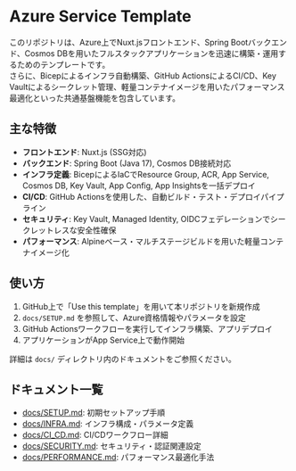 # Azure Service Template

このリポジトリは、Azure上でNuxt.jsフロントエンド、Spring Bootバックエンド、Cosmos DBを用いたフルスタックアプリケーションを迅速に構築・運用するためのテンプレートです。  
さらに、Bicepによるインフラ自動構築、GitHub ActionsによるCI/CD、Key Vaultによるシークレット管理、軽量コンテナイメージを用いたパフォーマンス最適化といった共通基盤機能を包含しています。

## 主な特徴

- **フロントエンド**: Nuxt.js (SSG対応)  
- **バックエンド**: Spring Boot (Java 17), Cosmos DB接続対応  
- **インフラ定義**: BicepによるIaCでResource Group, ACR, App Service, Cosmos DB, Key Vault, App Config, App Insightsを一括デプロイ  
- **CI/CD**: GitHub Actionsを使用した、自動ビルド・テスト・デプロイパイプライン  
- **セキュリティ**: Key Vault, Managed Identity, OIDCフェデレーションでシークレットレスな安全性確保  
- **パフォーマンス**: Alpineベース・マルチステージビルドを用いた軽量コンテナイメージ化

## 使い方

1. GitHub上で「Use this template」を用いて本リポジトリを新規作成  
2. `docs/SETUP.md` を参照して、Azure資格情報やパラメータを設定  
3. GitHub Actionsワークフローを実行してインフラ構築、アプリデプロイ  
4. アプリケーションがApp Service上で動作開始

詳細は `docs/` ディレクトリ内のドキュメントをご参照ください。

## ドキュメント一覧

- [docs/SETUP.md](docs/SETUP.md): 初期セットアップ手順  
- [docs/INFRA.md](docs/INFRA.md): インフラ構成・パラメータ定義  
- [docs/CI_CD.md](docs/CI_CD.md): CI/CDワークフロー詳細  
- [docs/SECURITY.md](docs/SECURITY.md): セキュリティ・認証関連設定  
- [docs/PERFORMANCE.md](docs/PERFORMANCE.md): パフォーマンス最適化手法
